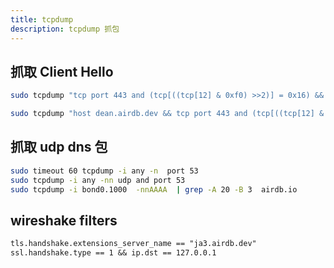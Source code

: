```yaml
---
title: tcpdump
description: tcpdump 抓包
---
```



## 抓取 Client Hello

```bash
sudo tcpdump "tcp port 443 and (tcp[((tcp[12] & 0xf0) >>2)] = 0x16) && (tcp[((tcp[12] & 0xf0) >>2)+5] = 0x01)" -w client-hello.pcap

sudo tcpdump "host dean.airdb.dev && tcp port 443 and (tcp[((tcp[12] & 0xf0) >>2)] = 0x16) && (tcp[((tcp[12] & 0xf0) >>2)+5] = 0x01)
```

## 抓取 udp dns 包

```bash
sudo timeout 60 tcpdump -i any -n  port 53
sudo tcpdump -i any -nn udp and port 53
sudo tcpdump -i bond0.1000  -nnAAAA  | grep -A 20 -B 3  airdb.io
```

## wireshake filters

```txt
tls.handshake.extensions_server_name == "ja3.airdb.dev"
ssl.handshake.type == 1 && ip.dst == 127.0.0.1
```
